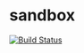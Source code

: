 sandbox
=======
[![Build Status](https://travis-ci.org/arukoh/sandbox.png?branch=master)](https://travis-ci.org/arukoh/sandbox)
